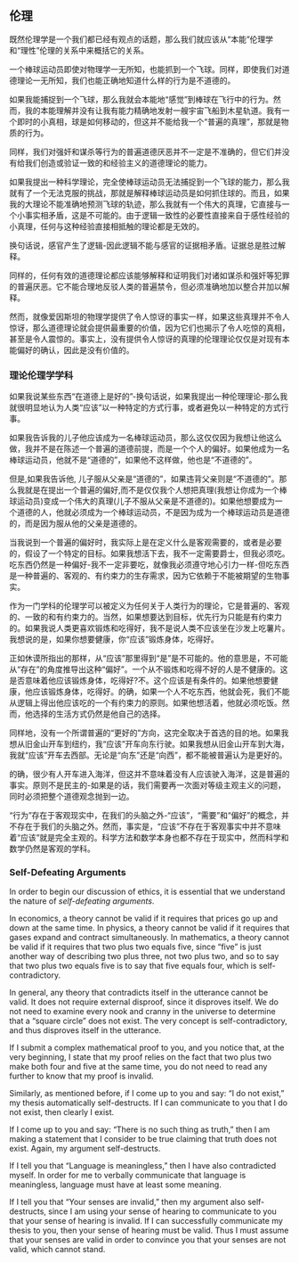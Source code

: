 ## 伦理

既然伦理学是一个我们都已经有观点的话题，那么我们就应该从“本能”伦理学和“理性”伦理的关系中来概括它的关系。

一个棒球运动员即使对物理学一无所知，也能抓到一个飞球。同样，即使我们对道德理论一无所知，我们也能正确地知道什么样的行为是不道德的。

如果我能捕捉到一个飞球，那么我就会本能地“感觉”到棒球在飞行中的行为。然而，我的本能理解并没有让我有能力精确地发射一艘宇宙飞船到木星轨道。我有一个即时的小真相，球是如何移动的，但这并不能给我一个“普遍的真理”，那就是物质的行为。

同样，我们对强奸和谋杀等行为的普遍道德厌恶并不一定是不准确的，但它们并没有给我们创造或验证一致的和经验主义的道德理论的能力。

如果我提出一种科学理论，完全使棒球运动员无法捕捉到一个飞球的能力，那么我就有了一个无法克服的挑战，那就是解释棒球运动员是如何抓住球的。而且，如果我的大理论不能准确地预测飞球的轨迹，那么我就有一个伟大的真理，它直接与一个小事实相矛盾，这是不可能的。由于逻辑一致性的必要性直接来自于感性经验的小真理，任何与这种经验直接相抵触的理论都是无效的。

换句话说，感官产生了逻辑-因此逻辑不能与感官的证据相矛盾。证据总是胜过解释。

同样的，任何有效的道德理论都应该能够解释和证明我们对诸如谋杀和强奸等犯罪的普遍厌恶。它不能合理地反驳人类的普遍禁令，但必须准确地加以整合并加以解释。

然而，就像爱因斯坦的物理学提供了令人惊讶的事实一样，如果这些真理并不令人惊讶，那么道德理论就会提供最重要的价值，因为它们也揭示了令人吃惊的真相，甚至是令人震惊的。事实上，没有提供令人惊讶的真理的伦理理论仅仅是对现有本能偏好的确认，因此是没有价值的。

### 理论伦理学学科

如果我说某些东西“在道德上是好的”-换句话说，如果我提出一种伦理理论-那么我就很明显地认为人类“应该”以一种特定的方式行事，或者避免以一种特定的方式行事。

如果我告诉我的儿子他应该成为一名棒球运动员，那么这仅仅因为我想让他这么做，我并不是在陈述一个普遍的道德前提，而是一个个人的偏好。如果他成为一名棒球运动员，他就不是“道德的”，如果他不这样做，他也是“不道德的”。

但是,如果我告诉他, 儿子服从父亲是“道德的”，如果违背父亲则是“不道德的”。那么我就是在提出一个普遍的偏好,而不是仅仅我个人想把真理(我想让你成为一个棒球运动员)变成一个伟大的真理(儿子不服从父亲是不道德的)。如果他想要成为一个道德的人，他就必须成为一个棒球运动员，不是因为成为一个棒球运动员是道德的，而是因为服从他的父亲是道德的。

当我说到一个普遍的偏好时，我实际上是在定义什么是客观需要的，或者是必要的，假设了一个特定的目标。如果我想活下去，我不一定需要爵士，但我必须吃。吃东西仍然是一种偏好-我不一定非要吃，就像我必须遵守地心引力一样-但吃东西是一种普遍的、客观的、有约束力的生存需求，因为它依赖于不能被期望的生物事实。

作为一门学科的伦理学可以被定义为任何关于人类行为的理论，它是普遍的、客观的、一致的和有约束力的。当然，如果想要达到目标，优先行为只能是有约束力的。如果我说人类更喜欢锻炼和吃得好，我不是说人类不应该坐在沙发上吃薯片。我想说的是，如果你想要健康，你“应该”锻炼身体，吃得好。

正如休谟所指出的那样，从“应该”那里得到“是”是不可能的。他的意思是，不可能从“存在”的角度推导出这种“偏好”。一个从不锻炼和吃得不好的人是不健康的。这是否意味着他应该锻炼身体，吃得好?不。这个应该是有条件的。如果他想要健康，他应该锻炼身体，吃得好。的确，如果一个人不吃东西，他就会死，我们不能从逻辑上得出他应该吃的一个有约束力的原则。如果他想活着，他就必须吃饭。然而，他选择的生活方式仍然是他自己的选择。

同样地，没有一个所谓普遍的“更好的”方向，这完全取决于首选的目的地。如果我想从旧金山开车到纽约，我“应该”开车向东行驶。如果我想从旧金山开车到大海，我就“应该”开车去西部。无论是“向东”还是“向西”，都不能被普遍认为是更好的。

的确，很少有人开车进入海洋，但这并不意味着没有人应该驶入海洋，这是普遍的事实。原则不是民主的-如果是的话，我们需要再一次面对等级主观主义的问题，同时必须把整个道德观念抛到一边。

“行为”存在于客观现实中，在我们的头脑之外-“应该”，“需要”和“偏好”的概念，并不存在于我们的头脑之外。然而，事实是，“应该”不存在于客观事实中并不意味着“应该”就是完全主观的。科学方法和数学本身也都不存在于现实中，然而科学和数学仍然是客观的学科。

### Self-Defeating Arguments

In order to begin our discussion of ethics, it is essential that we understand the nature of *self-defeating arguments*.

In economics, a theory cannot be valid if it requires that prices go up and down at the same time. In physics, a theory cannot be valid if it requires that gases expand and contract simultaneously. In mathematics, a theory cannot be valid if it requires that two plus two equals five, since “five” is just another way of describing two plus three, not two plus two, and so to say that two plus two equals five is to say that five equals four, which is self-contradictory.

In general, any theory that contradicts itself in the utterance cannot be valid. It does not require external disproof, since it disproves itself. We do not need to examine every nook and cranny in the universe to determine that a “square circle” does not exist. The very concept is self-contradictory, and thus disproves itself in the utterance.

If I submit a complex mathematical proof to you, and you notice that, at the very beginning, I state that my proof relies on the fact that two plus two make both four and five at the same time, you do not need to read any further to know that my proof is invalid.

Similarly, as mentioned before, if I come up to you and say: “I do not exist,” my thesis automatically self-destructs. If I can communicate to you that I do not exist, then clearly I exist.

If I come up to you and say: “There is no such thing as truth,” then I am making a statement that I consider to be true claiming that truth does not exist. Again, my argument self-destructs.

If I tell you that “Language is meaningless,” then I have also contradicted myself. In order for me to verbally communicate that language is meaningless, language must have at least some meaning.

If I tell you that “Your senses are invalid,” then my argument also self-destructs, since I am using your sense of hearing to communicate to you that your sense of hearing is invalid. If I can successfully communicate my thesis to you, then your sense of hearing must be valid. Thus I must assume that your senses are valid in order to convince you that your senses are not valid, which cannot stand.